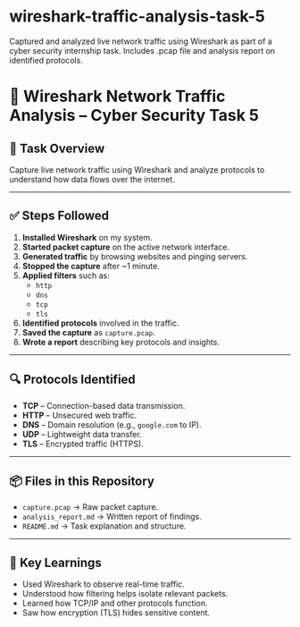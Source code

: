 # wireshark-traffic-analysis-task-5
Captured and analyzed live network traffic using Wireshark as part of a cyber security internship task. Includes .pcap file and analysis report on identified protocols.


# 📡 Wireshark Network Traffic Analysis – Cyber Security Task 5

## 📁 Task Overview
Capture live network traffic using Wireshark and analyze protocols to understand how data flows over the internet.

---

## ✅ Steps Followed

1. **Installed Wireshark** on my system.
2. **Started packet capture** on the active network interface.
3. **Generated traffic** by browsing websites and pinging servers.
4. **Stopped the capture** after ~1 minute.
5. **Applied filters** such as:
   - `http`
   - `dns`
   - `tcp`
   - `tls`
6. **Identified protocols** involved in the traffic.
7. **Saved the capture** as `capture.pcap`.
8. **Wrote a report** describing key protocols and insights.

---

## 🔍 Protocols Identified

- **TCP** – Connection-based data transmission.
- **HTTP** – Unsecured web traffic.
- **DNS** – Domain resolution (e.g., `google.com` to IP).
- **UDP** – Lightweight data transfer.
- **TLS** – Encrypted traffic (HTTPS).

---

## 📦 Files in this Repository

- `capture.pcap` → Raw packet capture.
- `analysis_report.md` → Written report of findings.
- `README.md` → Task explanation and structure.

---

## 🎯 Key Learnings

- Used Wireshark to observe real-time traffic.
- Understood how filtering helps isolate relevant packets.
- Learned how TCP/IP and other protocols function.
- Saw how encryption (TLS) hides sensitive content.
